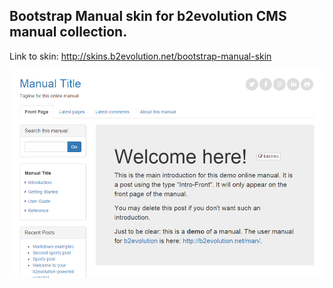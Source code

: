 ## Bootstrap Manual skin for b2evolution CMS manual collection.

Link to skin: http://skins.b2evolution.net/bootstrap-manual-skin

<img src="skinshot-big.png"/>

